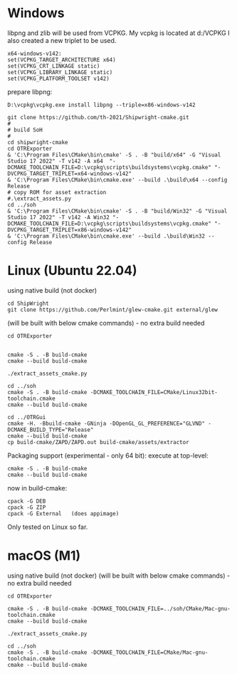 Windows
=======

libpng and zlib will be used from VCPKG.
My vcpkg is located at d:/VCPKG
I also created a new triplet to be used.

~~~
x64-windows-v142:
set(VCPKG_TARGET_ARCHITECTURE x64)
set(VCPKG_CRT_LINKAGE static)
set(VCPKG_LIBRARY_LINKAGE static)
set(VCPKG_PLATFORM_TOOLSET v142)
~~~

prepare libpng:
~~~
D:\vcpkg\vcpkg.exe install libpng --triple=x86-windows-v142
~~~

~~~
git clone https://github.com/th-2021/Shipwright-cmake.git
#
# build SoH
#
cd shipwright-cmake
cd OTRExporter
& 'C:\Program Files\CMake\bin\cmake' -S . -B "build/x64" -G "Visual Studio 17 2022" -T v142 -A x64  "-DCMAKE_TOOLCHAIN_FILE=D:\vcpkg\scripts\buildsystems\vcpkg.cmake" "-DVCPKG_TARGET_TRIPLET=x64-windows-v142"
& 'C:\Program Files\CMake\bin\cmake.exe' --build .\build\x64 --config Release
# copy ROM for asset extraction
#.\extract_assets.py
cd ../soh
& 'C:\Program Files\CMake\bin\cmake' -S . -B "build/Win32" -G "Visual Studio 17 2022" -T v142 -A Win32 "-DCMAKE_TOOLCHAIN_FILE=D:\vcpkg\scripts\buildsystems\vcpkg.cmake" "-DVCPKG_TARGET_TRIPLET=x86-windows-v142"
& 'C:\Program Files\CMake\bin\cmake.exe' --build .\build\Win32 --config Release
~~~

Linux (Ubuntu 22.04)
====================

using native build (not docker)

~~~
cd ShipWright
git clone https://github.com/Perlmint/glew-cmake.git external/glew
~~~

(will be built with below cmake commands) - no extra build needed

~~~
cd OTRExporter


cmake -S . -B build-cmake 
cmake --build build-cmake 

./extract_assets_cmake.py
  
cd ../soh
cmake -S . -B build-cmake -DCMAKE_TOOLCHAIN_FILE=CMake/Linux32bit-toolchain.cmake
cmake --build build-cmake 

cd ../OTRGui
cmake -H. -Bbuild-cmake -GNinja -DOpenGL_GL_PREFERENCE="GLVND" -DCMAKE_BUILD_TYPE="Release"
cmake --build build-cmake  
cp build-cmake/ZAPD/ZAPD.out build-cmake/assets/extractor

~~~
Packaging support (experimental - only 64 bit):
execute at top-level:
~~~
cmake -S . -B build-cmake
cmake --build build-cmake
~~~

now in build-cmake:
~~~
cpack -G DEB
cpack -G ZIP
cpack -G External	(does appimage)
~~~

Only tested on Linux so far.


macOS (M1)
==========

using native build (not docker)
(will be built with below cmake commands) - no extra build needed

~~~
cd OTRExporter

cmake -S . -B build-cmake -DCMAKE_TOOLCHAIN_FILE=../soh/CMake/Mac-gnu-toolchain.cmake
cmake --build build-cmake

./extract_assets_cmake.py
  
cd ../soh
cmake -S . -B build-cmake -DCMAKE_TOOLCHAIN_FILE=CMake/Mac-gnu-toolchain.cmake
cmake --build build-cmake 
~~~
